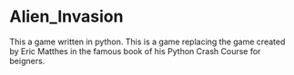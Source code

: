 # Alien_Invasion
This a game written in python.
This is a game replacing the game created by Eric Matthes in the famous book of his Python Crash Course for beigners.
